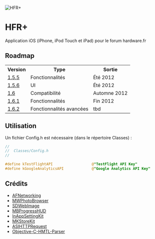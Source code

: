<img src="http://a252.phobos.apple.com/us/r1000/119/Purple/v4/d1/89/07/d18907cd-3fd2-a828-cbcd-1c9ffeb4e6d0/mza_7454098853510851857.170x170-75.png" alt="HFR+" title="HFR+" style="display:block; margin: 10px auto 30px auto;" class="center">

HFR+
=========================
Application iOS (iPhone, iPod Touch et iPad) pour le forum hardware.fr


Roadmap
-------------------------

<table>
  <tr>
    <th>Version</th><th>Type</th><th>Sortie</th>
  </tr>
  <tr>
    <td><a href="https://github.com/FLKone/HFRplus/issues?milestone=4&page=1&sort=created&state=open">1.5.5</a></td><td>Fonctionnalités</td><td>Été 2012</td>
  </tr>
  <tr>
    <td><a href="https://github.com/FLKone/HFRplus/issues?milestone=10&page=1&sort=created&state=open">1.5.6</a></td><td>UI</td><td>Été 2012</td>
  </tr>
 <tr>
    <td><a href="https://github.com/FLKone/HFRplus/issues?milestone=3&page=1&sort=created&state=open">1.6</a></td><td>Compatibilité</td><td>Automne 2012</td>
  </tr>
<tr>
    <td><a href="https://github.com/FLKone/HFRplus/issues?milestone=7&page=1&sort=created&state=open">1.6.1</a></td><td>Fonctionnalités</td><td>Fin 2012</td>
  </tr>
<tr>
    <td><a href="https://github.com/FLKone/HFRplus/issues?milestone=9&page=1&sort=created&state=open">1.6.2</a></td><td>Fonctionnalités avancées</td><td>tbd</td>
  </tr>
</table>


Utilisation
-------------------------

Un fichier Config.h est nécessaire (dans le répertoire Classes) :

``` objective-c
//
//  Classes/Config.h
//

#define kTestFlightAPI                  @"TestFlight API Key"
#define kGoogleAnalyticsAPI             @"Google Analytics API Key"
```


Crédits
-------------------------

* [AFNetworking](https://github.com/AFNetworking/AFNetworking)
* [MWPhotoBrowser](https://github.com/mwaterfall/MWPhotoBrowser)
* [SDWebImage](https://github.com/rs/SDWebImage)
* [MBProgressHUD](https://github.com/jdg/MBProgressHUD)
* [InAppSettingKit](https://github.com/futuretap/InAppSettingsKit)
* [MKStoreKit](https://github.com/MugunthKumar/MKStoreKit)
* [ASIHTTPRequest](https://github.com/pokeb/asi-http-request)
* [Objective-C-HMTL-Parser](https://github.com/zootreeves/Objective-C-HMTL-Parser)